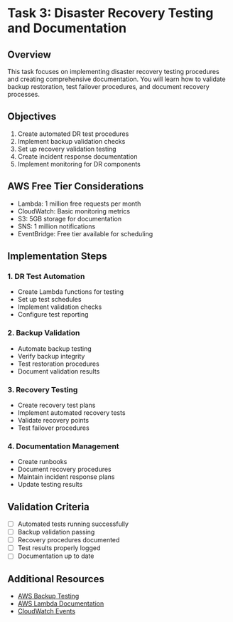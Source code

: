 # Task 3: Disaster Recovery Testing and Documentation

## Overview
This task focuses on implementing disaster recovery testing procedures and creating comprehensive documentation. You will learn how to validate backup restoration, test failover procedures, and document recovery processes.

## Objectives
1. Create automated DR test procedures
2. Implement backup validation checks
3. Set up recovery validation testing
4. Create incident response documentation
5. Implement monitoring for DR components

## AWS Free Tier Considerations
- Lambda: 1 million free requests per month
- CloudWatch: Basic monitoring metrics
- S3: 5GB storage for documentation
- SNS: 1 million notifications
- EventBridge: Free tier available for scheduling

## Implementation Steps

### 1. DR Test Automation
- Create Lambda functions for testing
- Set up test schedules
- Implement validation checks
- Configure test reporting

### 2. Backup Validation
- Automate backup testing
- Verify backup integrity
- Test restoration procedures
- Document validation results

### 3. Recovery Testing
- Create recovery test plans
- Implement automated recovery tests
- Validate recovery points
- Test failover procedures

### 4. Documentation Management
- Create runbooks
- Document recovery procedures
- Maintain incident response plans
- Update testing results

## Validation Criteria
- [ ] Automated tests running successfully
- [ ] Backup validation passing
- [ ] Recovery procedures documented
- [ ] Test results properly logged
- [ ] Documentation up to date

## Additional Resources
- [AWS Backup Testing](https://docs.aws.amazon.com/aws-backup/latest/devguide/recovery-points.html)
- [AWS Lambda Documentation](https://docs.aws.amazon.com/lambda/latest/dg/welcome.html)
- [CloudWatch Events](https://docs.aws.amazon.com/AmazonCloudWatch/latest/events/WhatIsCloudWatchEvents.html) 